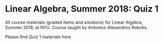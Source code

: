 # Linear Algebra, Summer 2018: Quiz 1

All course materials (graded items and solutions) for Linear Algebra, Summer 2018, at NYU. Course taught by Antonios-Alexandros Robotis.

Please find Quiz 1 materials here.

